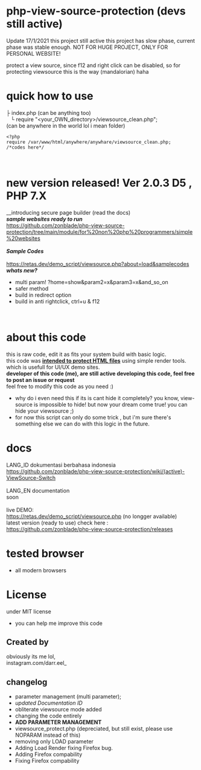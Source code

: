 # php-view-source-protection (devs still active)
Update 17/1/2021 this project still active
this project has slow phase, current phase was stable enough.
NOT FOR HUGE PROJECT, ONLY FOR PERSONAL WEBSITE!

protect a view source, since f12 and right click can be disabled, so for protecting viewsource this is the way (mandalorian) haha

# quick how to use
├&nbsp;index.php (can be anything too)<br>
&nbsp;&nbsp;&nbsp;└ require "<your_OWN_directory>/viewsource_clean.php";<br>
  (can be anywhere in the world lol i mean folder)<br>
```
<?php
require /var/www/html/anywhere/anywhare/viewsource_clean.php;
/*codes here*/
```
<br>

# new version released! Ver 2.0.3 D5 , PHP 7.X
__introducing secure page builder (read the docs)<br>
*__sample websites ready to run__*<br>
https://github.com/zonblade/php-view-source-protection/tree/main/module/for%20non%20php%20programmers/simple%20websites<br><br>
*__Sample Codes__*<br><br>
https://retas.dev/demo_script/viewsource.php?about=load&samplecodes<br>
*__whats new?__*<br>
+ multi param! ?home=show&param2=x&param3=x&and_so_on<br>
+ safer method
+ build in redirect option
+ build in anti rightclick, ctrl+u & f12
<br>

# about this code
this is raw code, edit it as fits your system build with basic logic.<br>
this code was <b><u>intended to protect HTML files</u></b> using simple render tools.
which is usefull for UI/UX demo sites.<br>
<b> developer of this code (me), are still active developing this code, feel free to post an issue or request</b><br>
feel free to modify this code as you need :)

+ why do i even need this if its is cant hide it completely?
you know, view-source is impossible to hide! but now your dream come true! you can hide your viewsource ;)
+ for now this script can only do some trick , but i'm sure there's something else we can do with this logic in the future.

# docs
LANG_ID dokumentasi berbahasa indonesia<br>
https://github.com/zonblade/php-view-source-protection/wiki/(active)-ViewSource-Switch
<br><br>
LANG_EN documentation<br>
soon
<br><br>
live DEMO:<br>
https://retas.dev/demo_script/viewsource.php (no longger available)<br>
latest version (ready to use) check here :<br>
https://github.com/zonblade/php-view-source-protection/releases<br>

# tested browser
+ all modern browsers

# License
under MIT license
+ you can help me improve this code

## Created by 
obviously its me lol,<br>
instagram.com/darr.eel_

## changelog
+ parameter management (multi parameter);
+ *updated Documentation ID*
+ obliterate viewsource mode added
+ changing the code entirely
+ <b>ADD PARAMETER MANAGEMENT</B>
+ viewsource_protect.php (depreciated, but still exist, please use NOPARAM instead of this)
+ removing only LOAD parameter
+ Adding Load Render fixing Firefox bug.
+ Adding Firefox compability
+ Fixing Firefox compability
